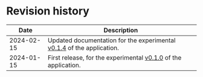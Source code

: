 # Revision history

| Date       | Description   |
|------------|---------------|
| 2024-02-15 | Updated documentation for the experimental [v0.1.4](https://github.com/NordicSemiconductor/pc-nrfconnect-board-configurator/blob/main/Changelog.md) of the application. |
| 2024-01-15 | First release, for the experimental [v0.1.0](https://github.com/NordicSemiconductor/pc-nrfconnect-board-configurator/blob/main/Changelog.md) of the application. |
